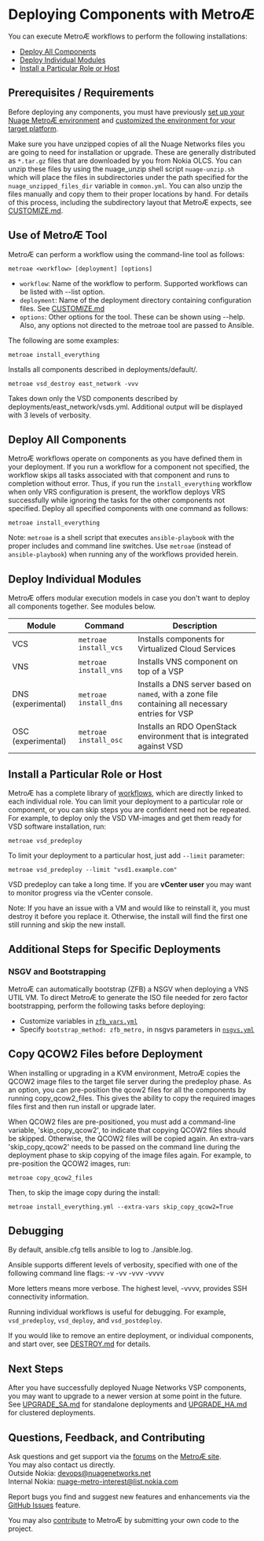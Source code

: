 # Deploying Components with MetroÆ

You can execute MetroÆ workflows to perform the following installations:
* [Deploy All Components](#deploy-all-components)
* [Deploy Individual Modules](#deploy-individual-modules)
* [Install a Particular Role or Host](#install-a-particular-role-or-host)

## Prerequisites / Requirements
Before deploying any components, you must have previously [set up your Nuage MetroÆ environment](SETUP.md "link to SETUP documentation") and [customized the environment for your target platform](CUSTOMIZE.md "link to deployment documentation").

Make sure you have unzipped copies of all the Nuage Networks files you are going to need for installation or upgrade. These are generally distributed as `*.tar.gz` files that are downloaded by you from Nokia OLCS. You can unzip these files by using the nuage_unzip shell script `nuage-unzip.sh` which will place the files in subdirectories under the path specified for the `nuage_unzipped_files_dir` variable in `common.yml`. You can also unzip the files manually and copy them to their proper locations by hand. For details of this process, including the subdirectory layout that MetroÆ expects, see [CUSTOMIZE.md](Documentation/CUSTOMIZE.md).

## Use of MetroÆ Tool
MetroÆ can perform a workflow using the command-line tool as follows:

    metroae <workflow> [deployment] [options]

* `workflow`: Name of the workflow to perform.  Supported workflows can be listed with --list option.
* `deployment`: Name of the deployment directory containing configuration files.  See [CUSTOMIZE.md](Documentation/CUSTOMIZE.md)
* `options`: Other options for the tool.  These can be shown using --help.  Also, any options not directed to the metroae tool are passed to Ansible.

The following are some examples:

    metroae install_everything

Installs all components described in deployments/default/.

    metroae vsd_destroy east_network -vvv

Takes down only the VSD components described by deployments/east_network/vsds.yml.  Additional output will be displayed with 3 levels of verbosity.

## Deploy All Components
MetroÆ workflows operate on components as you have defined them in your deployment. If you run a workflow for a component not specified, the workflow skips all tasks associated with that component and runs to completion without error. Thus, if you run the `install_everything` workflow when only VRS configuration is present, the workflow deploys VRS successfully while ignoring the tasks for the other components not specified. Deploy all specified components with one command as follows:

```
metroae install_everything
```
Note: `metroae` is a shell script that executes `ansible-playbook` with the proper includes and command line switches. Use `metroae` (instead of `ansible-playbook`) when running any of the workflows provided herein.

## Deploy Individual Modules

MetroÆ offers modular execution models in case you don't want to deploy all components together. See modules below.

Module | Command | Description
 ---|---|---
VCS | `metroae install_vcs` | Installs components for Virtualized Cloud Services
VNS | `metroae install_vns` | Installs VNS component on top of a VSP
DNS<br>(experimental) | `metroae install_dns` | Installs a DNS server based on `named`, with a zone file containing all necessary entries for VSP
OSC (experimental) | `metroae install_osc` | Installs an RDO OpenStack environment that is integrated against VSD

## Install a Particular Role or Host
MetroÆ has a complete library of [workflows](/src/playbooks "link to workflows directory"), which are directly linked to each individual role. You can limit your deployment to a particular role or component, or you can skip steps you are confident need not be repeated. For example, to deploy only the VSD VM-images and get them ready for VSD software installation, run:
```
metroae vsd_predeploy
```

 To limit your deployment to a particular host, just add `--limit` parameter:

 ```
 metroae vsd_predeploy --limit "vsd1.example.com"
```
VSD predeploy can take a long time. If you are **vCenter user** you may want to monitor progress via the vCenter console.

Note: If you have an issue with a VM and would like to reinstall it, you must destroy it before you replace it. Otherwise, the install will find the first one still running and skip the new install.

## Additional Steps for Specific Deployments

### NSGV and Bootstrapping

MetroÆ can automatically bootstrap (ZFB) a NSGV when deploying a VNS UTIL VM. To direct MetroÆ to generate the ISO file needed for zero factor bootstrapping, perform the following tasks before deploying:

* Customize variables in [`zfb_vars.yml`](deployments/default/zfb_vars.yml "link to zfb_vars.yml file")
* Specify `bootstrap_method: zfb_metro,` in nsgvs parameters in [`nsgvs.yml`](deployments/default/nsgvs.yml "link to nsgvs.yml file")

## Copy QCOW2 Files before Deployment

When installing or upgrading in a KVM environment, MetroÆ copies the QCOW2 image files to the target file server during the predeploy phase. As an option, you can pre-position the qcow2 files for all the components by running copy_qcow2_files. This gives the ability to copy the required images files first and then run install or upgrade later.

When QCOW2 files are pre-positioned, you must add a command-line variable, 'skip_copy_qcow2', to indicate that copying QCOW2 files should be skipped. Otherwise, the QCOW2 files will be copied again. An extra-vars 'skip_copy_qcow2' needs to be passed on the command line during the deployment phase to skip copying of the image files again. For example, to pre-position the QCOW2 images, run:

```
metroae copy_qcow2_files
```

Then, to skip the image copy during the install:

```
metroae install_everything.yml --extra-vars skip_copy_qcow2=True
```


## Debugging

By default, ansible.cfg tells ansible to log to ./ansible.log.

Ansible supports different levels of verbosity, specified with one of the following command line flags:
-v
-vv
-vvv
-vvvv

More letters means more verbose. The highest level, -vvvv, provides SSH connectivity information.

Running individual workflows is useful for debugging. For example, `vsd_predeploy`, `vsd_deploy`, and `vsd_postdeploy`.

If you would like to remove an entire deployment, or individual components, and start over, see [DESTROY.md](DESTROY.md "link to DESTROY documentation") for details.

## Next Steps

After you have successfully deployed Nuage Networks VSP components, you may want to upgrade to a newer version at some point in the future. See [UPGRADE_SA.md](UPGRADE_SA.md) for standalone deployments and [UPGRADE_HA.md](UPGRADE_HA.md) for clustered deployments.

## Questions, Feedback, and Contributing
Ask questions and get support via the [forums](https://devops.nuagenetworks.net/forums/) on the [MetroÆ site](https://devops.nuagenetworks.net/).  
You may also contact us directly.  
  Outside Nokia: [devops@nuagenetworks.net](mailto:deveops@nuagenetworks.net "send email to nuage-metro project")  
  Internal Nokia: [nuage-metro-interest@list.nokia.com](mailto:nuage-metro-interest@list.nokia.com "send email to nuage-metro project")

Report bugs you find and suggest new features and enhancements via the [GitHub Issues](https://github.com/nuagenetworks/nuage-metro/issues "nuage-metro issues") feature.

You may also [contribute](CONTRIBUTING.md) to MetroÆ by submitting your own code to the project.
